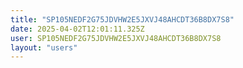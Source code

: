 ```yaml
---
title: "SP105NEDF2G75JDVHW2E5JXVJ48AHCDT36B8DX7S8"
date: 2025-04-02T12:01:11.325Z
user: SP105NEDF2G75JDVHW2E5JXVJ48AHCDT36B8DX7S8
layout: "users"
---
```

    